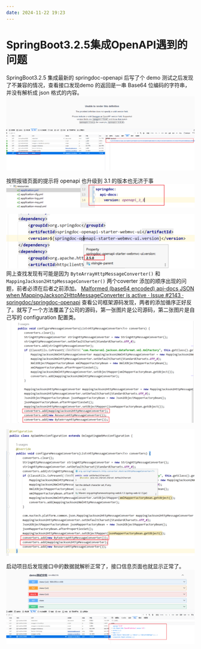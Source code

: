 ```yaml
---
date: 2024-11-22 19:23
---
```


# SpringBoot3.2.5集成OpenAPI遇到的问题

SpringBoot3.2.5 集成最新的 springdoc-openapi 后写了个 demo 测试之后发现了不兼容的情况，查看接口发现demo 的返回是一串 Base64 位编码的字符串，并没有解析成 json 格式的内容。
![](_image/image2.png)

按照报错页面的提示将 openapi 也升级到 3.1 的版本也无济于事
![](_image/image3.png)

![](_image/image.png)
网上查找发现有可能是因为 `ByteArrayHttpMessageConverter()` 和 `MappingJackson2HttpMessageConverter()` 两个coverter 添加的顺序出现的问题，前者必须在后者之前添加。
[Malformed \(base64 encoded\) api-docs JSON when MappingJackson2HttpMessageConverter is active · Issue \#2143 · springdoc/springdoc-openapi](https://github.com/springdoc/springdoc-openapi/issues/2143)
查看公司框架源码发现，两者的添加循序正好反了。就写了一个方法覆盖了公司的源码，第一张图片是公司源码，第二张图片是自己写的 configuration 配置类。
![](_image/image4.png)

![](_image/image5.png)

启动项目后发现接口中的数据就解析正常了，接口信息页面也就显示正常了。
![](_image/2024-11-22-19-31-02.png)